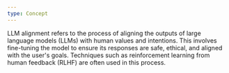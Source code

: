 ```yaml
---
type: Concept
---
```


LLM alignment refers to the process of aligning the outputs of large language models (LLMs) with human values and intentions. This involves fine-tuning the model to ensure its responses are safe, ethical, and aligned with the user's goals. Techniques such as reinforcement learning from human feedback (RLHF) are often used in this process.